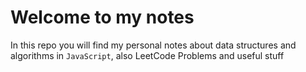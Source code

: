 # Welcome to my notes

In this repo you will find my personal notes about data structures and algorithms in `JavaScript`, also LeetCode Problems and useful stuff